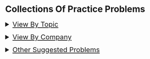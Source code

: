 # Collections Of Practice Problems

<details> <summary style="text-decoration: underline;margin-top: 5px; font-size: 22px;margin-bottom: 10px">View By Topic </summary>

|                                                                          |                                                                        |                                                                      |                                                                        |                                                                                    |                                                                    |                                                                                        |
|--------------------------------------------------------------------------|------------------------------------------------------------------------|----------------------------------------------------------------------|------------------------------------------------------------------------|------------------------------------------------------------------------------------|--------------------------------------------------------------------|----------------------------------------------------------------------------------------|
| [Array](https://leetcode.com/tag/array)                                  | [Breadth-First Search](https://leetcode.com/tag/breadth-first-search)  | [Divide and Conquer](https://leetcode.com/tag/divide-and-conquer)    | [Hash Table](https://leetcode.com/tag/hash-table)                      | [Minimum Spanning Tree](https://leetcode.com/tag/minimum-spanning-tree)            | [Randomized](https://leetcode.com/tag/randomized)                  | [Sorting](https://leetcode.com/tag/sorting)                                            |
| [Backtracking](https://leetcode.com/tag/backtracking)                    | [Bucket Sort](https://leetcode.com/tag/bucket-sort)                    | [Doubly-Linked List](https://leetcode.com/tag/doubly-linked-list)    | [Heap (Priority Queue)](https://leetcode.com/tag/heap-priority-queue)  | [Monotonic Queue](https://leetcode.com/tag/monotonic-queue)                        | [Recursion](https://leetcode.com/tag/recursion)                    | [Stack](https://leetcode.com/tag/stack)                                                |
| [Biconnected Component](https://leetcode.com/tag/biconnected-component)  | [Combinatorics](https://leetcode.com/tag/combinatorics)                | [Dynamic Programming](https://leetcode.com/tag/dynamic-programming)  | [Interactive](https://leetcode.com/tag/interactive)                    | [Monotonic Stack](https://leetcode.com/tag/monotonic-stack)                        | [Rejection Sampling](https://leetcode.com/tag/rejection-sampling)  | [String Matching](https://leetcode.com/tag/string-matching)                            |
| [Binary Indexed Tree](https://leetcode.com/tag/binary-indexed-tree)      | [Concurrency](https://leetcode.com/tag/concurrency)                    | [Enumeration](https://leetcode.com/tag/enumeration)                  | [Iterator](https://leetcode.com/tag/iterator)                          | [Number Theory](https://leetcode.com/tag/number-theory)                            | [Reservoir Sampling](https://leetcode.com/tag/reservoir-sampling)  | [String](https://leetcode.com/tag/string)                                              |
| [Binary Search Tree](https://leetcode.com/tag/binary-search-tree)        | [Counting Sort](https://leetcode.com/tag/counting-sort)                | [Eulerian Circuit](https://leetcode.com/tag/eulerian-circuit)        | [Line Sweep](https://leetcode.com/tag/line-sweep)                      | [Ordered Set](https://leetcode.com/tag/ordered-set)                                | [Rolling Hash](https://leetcode.com/tag/rolling-hash)              | [Strongly Connected Component](https://leetcode.com/tag/strongly-connected-component)  |
| [Binary Search](https://leetcode.com/tag/binary-search)                  | [Counting](https://leetcode.com/tag/counting)                          | [Game Theory](https://leetcode.com/tag/game-theory)                  | [Linked List](https://leetcode.com/tag/linked-list)                    | [Prefix Sum](https://leetcode.com/tag/prefix-sum)                                  | [Segment Tree](https://leetcode.com/tag/segment-tree)              | [Suffix Array](https://leetcode.com/tag/suffix-array)                                  |
| [Binary Tree](https://leetcode.com/tag/binary-tree)                      | [Data Stream](https://leetcode.com/tag/data-stream)                    | [Geometry](https://leetcode.com/tag/geometry)                        | [Math](https://leetcode.com/tag/math)                                  | [Probability and Statistics](https://leetcode.com/tag/probability-and-statistics)  | [Shell](https://leetcode.com/tag/shell)                            | [Topological Sort](https://leetcode.com/tag/topological-sort)                          |
| [Bit Manipulation](https://leetcode.com/tag/bit-manipulation)            | [Database](https://leetcode.com/tag/database)                          | [Graph](https://leetcode.com/tag/graph)                              | [Matrix](https://leetcode.com/tag/matrix)                              | [Queue](https://leetcode.com/tag/queue)                                            | [Shortest Path](https://leetcode.com/tag/shortest-path)            | [Tree](https://leetcode.com/tag/tree)                                                  |
| [Bitmask](https://leetcode.com/tag/bitmask)                              | [Depth-First Search](https://leetcode.com/tag/depth-first-search)      | [Greedy](https://leetcode.com/tag/greedy)                            | [Memoization](https://leetcode.com/tag/memoization)                    | [Quickselect](https://leetcode.com/tag/quickselect)                                | [Simulation](https://leetcode.com/tag/simulation)                  | [Two Pointers](https://leetcode.com/tag/two-pointers)                                  |
| [Brainteaser](https://leetcode.com/tag/brainteaser)                      | [Design](https://leetcode.com/tag/design)                              | [Hash Function](https://leetcode.com/tag/hash-function)              | [Merge Sort](https://leetcode.com/tag/merge-sort)                      | [Radix Sort](https://leetcode.com/tag/radix-sort)                                  | [Sliding Window](https://leetcode.com/tag/sliding-window)          | [Union Find](https://leetcode.com/tag/union-find)                                      |

</details>
<details><summary style="text-decoration: underline;margin-top: 5px; font-size: 22px;margin-bottom: 10px">View By Company </summary>

> - [Google](https://leetcode.com/company/google/)
> - 

</details>
<details><summary style="text-decoration: underline;margin-top: 5px; font-size: 22px;margin-bottom: 10px">Other Suggested Problems</summary>

> - [Most Common Google Interview Questions](https://www.codinginterview.com/google-interview-questions)
> - [Top Google Interview Questions](https://hackr.io/blog/google-interview-questions)

</details>
